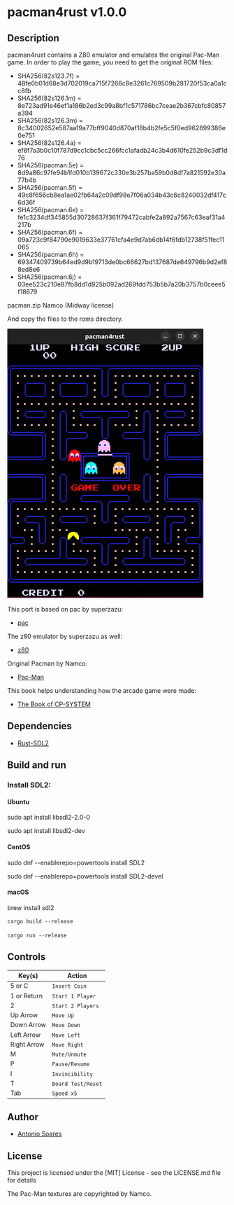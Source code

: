 # pacman4rust v1.0.0

## Description

pacman4rust contains a Z80 emulator and emulates the original Pac-Man game.
In order to play the game, you need to get the original ROM files:

* SHA256(82s123.7f) = 48fe0b01d68e3d702019ca715f7266c8e3261c769509b281720f53ca0a1cc8fb
* SHA256(82s126.1m) = 8e723ad91e46ef1a186b2ed3c99a8bf1c571786bc7ceae2b367cbfc80857a394
* SHA256(82s126.3m) = 8c34002652e587aa19a77bff9040d870af18b4b2fe5c5f0ed962899386e0e751
* SHA256(82s126.4a) = ef8f7a3b0c10f787d9cc1cbc5cc266fcc1afadb24c3b4d610fe252b9c3df1d76
* SHA256(pacman.5e) = 8d9a86c97fe94b1fd010b139672c330e3b257ba59b0d8df7a821592e30a77b4b
* SHA256(pacman.5f) = 49c8f656cb8ea1ae02fb64a2c09df98e7f06a034b43c6c8240032df417c6d36f
* SHA256(pacman.6e) = fe1c3234df345855d30728637f361f79472cabfe2a892a7567c63eaf31a4217b
* SHA256(pacman.6f) = 09a723c9f84790e9019633e37761cfa4e9d7ab6db14f6fdb12738f51fec11065
* SHA256(pacman.6h) = 69347409739b64ed9d9b19713de0bc66627bd137687de649796b9d2ef88ed8e6
* SHA256(pacman.6j) = 03ee523c210e87fb8dd1d925b092ad269fdd753b5b7a20b3757b0ceee5f18679

pacman.zip Namco (Midway license)

And copy the files to the roms directory.

![](pacman4rust.jpg)

This port is based on pac by superzazu:

* [pac](https://github.com/superzazu/pac)

The z80 emulator by superzazu as well:

* [z80](https://github.com/superzazu/z80)

Original Pacman by Namco:

* [Pac-Man](https://pt.wikipedia.org/wiki/Pac-Man)

This book helps understanding how the arcade game were made:

* [The Book of CP-SYSTEM](https://fabiensanglard.net/cpsb/)

## Dependencies

* [Rust-SDL2](https://github.com/Rust-SDL2/rust-sdl2)

## Build and run

### Install SDL2:

#### Ubuntu

sudo apt install libsdl2-2.0-0

sudo apt install libsdl2-dev

#### CentOS

sudo dnf --enablerepo=powertools install SDL2

sudo dnf --enablerepo=powertools install SDL2-devel

#### macOS

brew install sdl2

```
cargo build --release

cargo run --release

```

## Controls

| Key(s)               | Action                  |
| -------------------- | ----------------------- |
| 5 or C               | `Insert Coin`           |
| 1 or Return          | `Start 1 Player`        |
| 2                    | `Start 2 Players`       |
| Up Arrow             | `Move Up`               |
| Down Arrow           | `Move Down`             |
| Left Arrow           | `Move Left`             |
| Right Arrow          | `Move Right`            |
| M                    | `Mute/Unmute`           |
| P                    | `Pause/Resume`          |
| I                    | `Invincibility`         |
| T                    | `Board Test/Reset`      |
| Tab                  | `Speed x5`              |


## Author

* [Antonio Soares](https://github.com/ccie18473)

## License

This project is licensed under the [MIT] License - see the LICENSE.md file for details

The Pac-Man textures are copyrighted by Namco.